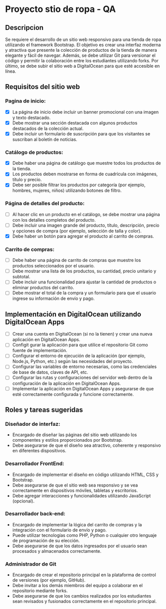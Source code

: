 # Proyecto stio de ropa - QA

## Descripcion
Se requiere el desarrollo de un sitio web responsivo para una tienda de ropa utilizando el framework Bootstrap. El objetivo es crear una interfaz moderna y atractiva que presente la colección de productos de la tienda de manera elegante y fácil de navegar. Además, se debe utilizar Git para versionar el código y permitir la colaboración entre los estudiantes utilizando forks. Por último, se debe subir el sitio web a DigitalOcean para que esté accesible en línea.

## Requisitos del sitio web

### Pagina de inicio:
- [x] La página de inicio debe incluir un banner promocional con una imagen y texto destacado.
- [x] Debe mostrar una sección destacada con algunos productos destacados de la colección actual.
- [x] Debe incluir un formulario de suscripción para que los visitantes se suscriban al boletín de noticias.

### Catálogo de productos:
- [x] Debe haber una página de catálogo que muestre todos los productos de la tienda.
- [x] Los productos deben mostrarse en forma de cuadrícula con imágenes, título y precio.
- [x] Debe ser posible filtrar los productos por categoría (por ejemplo, hombres, mujeres, niños) utilizando botones de filtro.

### Página de detalles del producto:
- [ ] Al hacer clic en un producto en el catálogo, se debe mostrar una página con los detalles completos del producto.
- [ ] Debe incluir una imagen grande del producto, título, descripción, precio y opciones de compra (por ejemplo, selección de talla y color).
- [x] Debe haber un botón para agregar el producto al carrito de compras.

### Carrito de compras:
- [ ] Debe haber una página de carrito de compras que muestre los productos seleccionados por el usuario.
- [ ] Debe mostrar una lista de los productos, su cantidad, precio unitario y subtotal.
- [ ] Debe incluir una funcionalidad para ajustar la cantidad de productos o eliminar productos del carrito.
- [ ] Debe mostrar el total de la compra y un formulario para que el usuario ingrese su información de envío y pago.

## Implementación en DigitalOcean utilizando DigitalOcean Apps
- [ ] Crear una cuenta en DigitalOcean (si no la tienen) y crear una nueva aplicación en DigitalOcean Apps.
- [ ] Configit gurar la aplicación para que utilice el repositorio Git como fuente de implementación.
- [ ] Configurar el entorno de ejecución de la aplicación (por ejemplo, Node.js, Python, etc.) según las necesidades del proyecto.
- [ ] Configurar las variables de entorno necesarias, como las credenciales de base de datos, claves de API, etc.
- [ ] Configurar las rutas y configuraciones del servidor web dentro de la configuración de la aplicación en DigitalOcean Apps.
- [ ] Implementar la aplicación en DigitalOcean Apps y asegurarse de que esté correctamente configurada y funcione correctamente.

## Roles y tareas sugeridas

### Diseñador de interfaz:
- Encargado de diseñar las páginas del sitio web utilizando los componentes y estilos proporcionados por Bootstrap.
- Debe asegurarse de que el diseño sea atractivo, coherente y responsivo en diferentes dispositivos.

### Desarrollador FrontEnd:
- Encargado de implementar el diseño en código utilizando HTML, CSS y Bootstrap.
- Debe asegurarse de que el sitio web sea responsivo y se vea correctamente en dispositivos móviles, tabletas y escritorios.
- Debe agregar interacciones y funcionalidades utilizando JavaScript (opcional).

### Desarrollador back-end:
- Encargado de implementar la lógica del carrito de compras y la integración con el formulario de envío y pago.
- Puede utilizar tecnologías como PHP, Python o cualquier otro lenguaje de programación de su elección.
- Debe asegurarse de que los datos ingresados por el usuario sean procesados y almacenados correctamente.

### Administrador de Git
- Encargado de crear el repositorio principal en la plataforma de control de versiones (por ejemplo, GitHub).
- Debe invitar a los demás miembros del equipo a colaborar en el repositorio mediante forks.
- Debe asegurarse de que los cambios realizados por los estudiantes sean revisados y fusionados correctamente en el repositorio principal.
